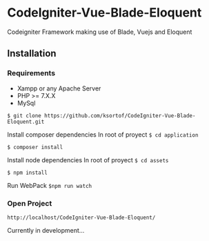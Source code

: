 # CodeIgniter-Vue-Blade-Eloquent
Codeigniter Framework making use of Blade, Vuejs and Eloquent


## Installation
### Requirements
* Xampp or any Apache Server
* PHP >= 7.X.X
* MySql

`$ git clone https://github.com/ksortof/CodeIgniter-Vue-Blade-Eloquent.git`

Install composer dependencies
In root of proyect
`$ cd application`

`$ composer install`

Install node dependencies
In root of proyect
`$ cd assets`

`$ npm install`

Run WebPack
`$npm run watch`

### Open Project
`http://localhost/CodeIgniter-Vue-Blade-Eloquent/`

Currently in development...
